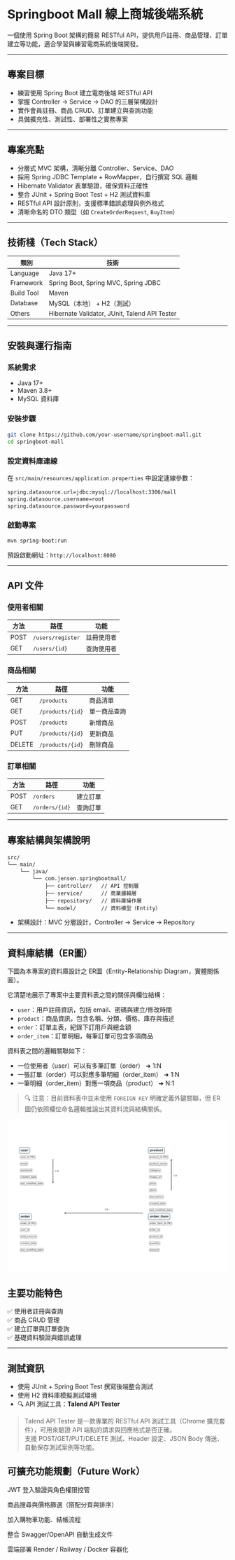 # Springboot Mall 線上商城後端系統

一個使用 Spring Boot 架構的簡易 RESTful API，提供用戶註冊、商品管理、訂單建立等功能，適合學習與練習電商系統後端開發。

---

## 專案目標

- 練習使用 Spring Boot 建立電商後端 RESTful API
- 掌握 Controller → Service → DAO 的三層架構設計
- 實作會員註冊、商品 CRUD、訂單建立與查詢功能
- 具備擴充性、測試性、部署性之實務專案

---

##  專案亮點

-  分層式 MVC 架構，清晰分離 Controller、Service、DAO
-  採用 Spring JDBC Template + RowMapper，自行撰寫 SQL 邏輯
-  Hibernate Validator 表單驗證，確保資料正確性
-  整合 JUnit + Spring Boot Test + H2 測試資料庫
-  RESTful API 設計原則，支援標準錯誤處理與例外格式
-  清晰命名的 DTO 類型（如 `CreateOrderRequest`, `BuyItem`）


---

##  技術棧（Tech Stack）

| 類別         | 技術                                         |
|--------------|----------------------------------------------|
| Language     | Java 17+                                     |
| Framework    | Spring Boot, Spring MVC, Spring JDBC         |
| Build Tool   | Maven                                         |
| Database     | MySQL（本地） + H2（測試）                     |
| Others       | Hibernate Validator, JUnit, Talend API Tester     |

---

## 安裝與運行指南

### 系統需求

- Java 17+
- Maven 3.8+
- MySQL 資料庫

###  安裝步驟

```bash
git clone https://github.com/your-username/springboot-mall.git
cd springboot-mall
```

###  設定資料庫連線

在 `src/main/resources/application.properties` 中設定連線參數：

```properties
spring.datasource.url=jdbc:mysql://localhost:3306/mall
spring.datasource.username=root
spring.datasource.password=yourpassword
```

###  啟動專案

```bash
mvn spring-boot:run
```

預設啟動網址：`http://localhost:8080`

---

##  API 文件

###  使用者相關

| 方法 | 路徑               | 功能         |
|------|--------------------|--------------|
| POST | `/users/register`  | 註冊使用者   |
| GET  | `/users/{id}`      | 查詢使用者   |

###  商品相關

| 方法 | 路徑                  | 功能         |
|------|-----------------------|--------------|
| GET  | `/products`           | 商品清單     |
| GET  | `/products/{id}`      | 單一商品查詢 |
| POST | `/products`           | 新增商品     |
| PUT  | `/products/{id}`      | 更新商品     |
| DELETE | `/products/{id}`    | 刪除商品     |

### 訂單相關

| 方法 | 路徑               | 功能         |
|------|--------------------|--------------|
| POST | `/orders`          | 建立訂單     |
| GET  | `/orders/{id}`     | 查詢訂單     |

---

##  專案結構與架構說明

```
src/
└── main/
    └── java/
        └── com.jensen.springbootmall/
            ├── controller/   // API 控制層
            ├── service/      // 商業邏輯層
            ├── repository/   // 資料庫操作層
            └── model/        // 資料模型（Entity）
```

- 架構設計：MVC 分層設計，Controller → Service → Repository

---

##  資料庫結構（ER圖）

下圖為本專案的資料庫設計之 ER圖（Entity-Relationship Diagram，實體關係圖）。

它清楚地展示了專案中主要資料表之間的關係與欄位結構：

- `user`：用戶註冊資訊，包括 email、密碼與建立/修改時間
- `product`：商品資訊，包含名稱、分類、價格、庫存與描述
- `order`：訂單主表，紀錄下訂用戶與總金額
- `order_item`：訂單明細，每筆訂單可包含多項商品

資料表之間的邏輯關聯如下：
- 一位使用者（user）可以有多筆訂單（order） ➜ 1:N
- 一張訂單（order）可以對應多筆明細（order_item） ➜ 1:N
- 一筆明細（order_item）對應一項商品（product） ➜ N:1

> 🔍 注意：目前資料表中並未使用 `FOREIGN KEY` 明確定義外鍵關聯，但 ER 圖仍依照欄位命名邏輯推論出其資料流與結構關係。

![ER Diagram](./springboot-er.png.png)

## 主要功能特色

✅ 使用者註冊與查詢  
✅ 商品 CRUD 管理  
✅ 建立訂單與訂單查詢  
✅ 基礎資料驗證與錯誤處理  

---


## 測試資訊

- 使用 JUnit + Spring Boot Test 撰寫後端整合測試
- 使用 H2 資料庫模擬測試環境
- 🔍 API 測試工具：**Talend API Tester**

> Talend API Tester 是一款專業的 RESTful API 測試工具（Chrome 擴充套件），可用來驗證 API 端點的請求與回應格式是否正確。  
> 支援 POST/GET/PUT/DELETE 測試、Header 設定、JSON Body 傳送、自動保存測試案例等功能。




## 可擴充功能規劃（Future Work）

 JWT 登入驗證與角色權限控管

 商品搜尋與價格篩選（搭配分頁與排序）

 加入購物車功能、結帳流程

 整合 Swagger/OpenAPI 自動生成文件

雲端部署 Render / Railway / Docker 容器化
